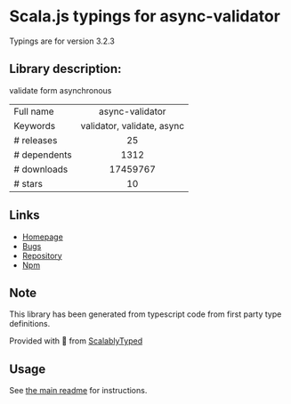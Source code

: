 
# Scala.js typings for async-validator

Typings are for version 3.2.3

## Library description:
validate form asynchronous

|                    |                 |
| ------------------ | :-------------: |
| Full name          | async-validator |
| Keywords           | validator, validate, async |
| # releases         | 25 |
| # dependents       | 1312 |
| # downloads        | 17459767 |
| # stars            | 10 |

## Links
- [Homepage](http://github.com/yiminghe/async-validator)
- [Bugs](http://github.com/yiminghe/async-validator/issues)
- [Repository](https://github.com/yiminghe/async-validator)
- [Npm](https://www.npmjs.com/package/async-validator)
    


## Note
This library has been generated from typescript code from first party type definitions.

Provided with :purple_heart: from [ScalablyTyped](https://github.com/oyvindberg/ScalablyTyped)

## Usage
See [the main readme](../../readme.md) for instructions.


